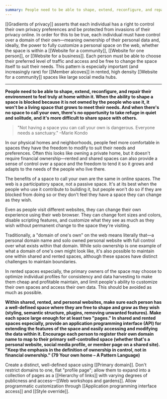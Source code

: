 ```yaml
---
summary: People need to be able to shape, extend, reconfigure, and repair their environment to feel truly at home within it.
---
```


[[Gradients of privacy]] asserts that each individual has a right to control their own privacy preferences and be protected from invasions of their privacy online. In order for this to be true, each individual must have control over a domain of their own—meaning ownership of their personal data and, ideally, the power to fully customize a personal space on the web, whether the space is within a [[Website for a community]], [[Website for one person]], or [[Website for a business]]. Each person must be able to choose their preferred level of traffic and access and be free to change the space itself to suit their needs. This pattern is especially important (and increasingly rare) for [[Member alcoves]] in rented, high density [[Website for a community]] spaces like large social media hubs.

---

**People need to be able to shape, extend, reconfigure, and repair their environment to feel truly at home within it. When the ability to shape a space is blocked because it is not owned by the people who use it, it won't be a living space that grows to meet their needs. And when there's no space to call your own, there's no opportunity to take refuge in quiet and solitude, and it's more difficult to share space with others.**

> "Not having a space you can call your own is dangerous. Everyone needs a sanctuary." –Marie Kondo

In our physical homes and neighborhoods, people feel more comfortable in spaces they have the freedom to modify to suit their needs and preferences. Often this looks like owning a private home, but it doesn't require financial ownership—rented and shared spaces can also provide a sense of control over a space and the freedom to tend it so it grows and adapts to the needs of the people who live there.

The benefits of a space to call your own are the same in online spaces. The web is a participatory space, not a passive space. It's at its best when the people who use it contribute to building it, but people won't do so if they are blocked from doing so or they don't feel they have a space they can change as they wish.

Even as people visit different websites, they can change their own experience using their web browser. They can change font sizes and colors, disable scripting features, and customize what they see as much as they wish without permanent change to the space they're visiting.

Traditionally, a "domain of one's own" on the web means literally that—a personal domain name and solo owned personal website with full control over what exists within that domain. While solo ownership is one example of what a domain of one's own might look like, it's also possible to maintain one within shared and rented spaces, although these spaces have distinct challenges to maintain boundaries.

In rented spaces especially, the primary owners of the space may choose to optimize individual profiles for consistency and data harvesting to make them cheap and profitable maintain, and limit people's ability to customize their own spaces and access their own data. This should be avoided as much as possible.

**Within shared, rented, and personal websites, make sure each person has a well-defined space where they are free to shape and grow as they wish (styling, semantic structure, plugins, removing unwanted features). Make each space large enough for at least two "pages." In shared and rented spaces especially, provide an application programming interface (API) for extending the features of the space and easily accessing and modifying the data within it. Encourage each person to register their own domain name to map to their primary self-controlled space (whether that's a personal website, social media profile, or member page on a shared site). "Keep the emphasis in the definition of ownership in control, not in financial ownership." (79 Your own home – A Pattern Language)**

Create a distinct, well-defined space using [[Primary domain]]. Don't restrict domains to one, flat "profile page"; allow them to expand into a collection of pages as a [[Hierarchy of links]] with varying degrees of publicness and access—[[Web workshops and gardens]]. Allow programmatic customization through [[Application programming interface access]] and [[Style override]].
